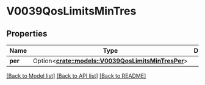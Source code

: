 # V0039QosLimitsMinTres

## Properties

Name | Type | Description | Notes
------------ | ------------- | ------------- | -------------
**per** | Option<[**crate::models::V0039QosLimitsMinTresPer**](v0_0_39_qos_limits_min_tres_per.md)> |  | [optional]

[[Back to Model list]](../README.md#documentation-for-models) [[Back to API list]](../README.md#documentation-for-api-endpoints) [[Back to README]](../README.md)



